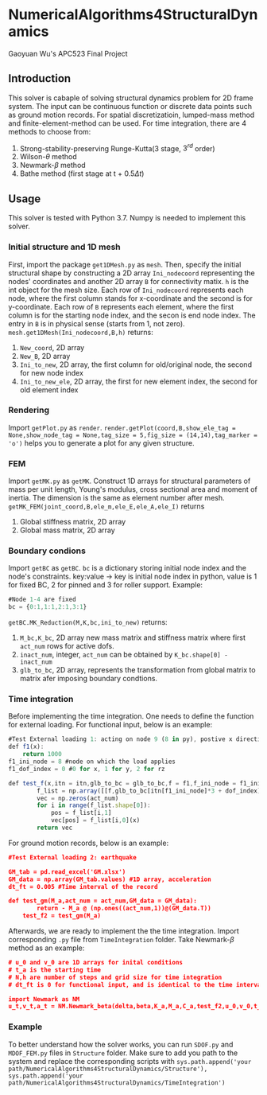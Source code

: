 # NumericalAlgorithms4StructuralDynamics
 Gaoyuan Wu's APC523 Final Project

## Introduction
This solver is cabaple of solving structural dynamics problem for 2D frame system. The input can be continuous function or discrete data points such as ground motion records.
For spatial discretizatioin, lumped-mass method and finite-element-method can be used.
For time integration, there are 4 methods to choose from:
1. Strong-stability-preserving Runge-Kutta(3 stage, $3^{rd}$ order)
2. Wilson-$\theta$ method
3. Newmark-$\beta$ method
4. Bathe method (first stage at t + 0.5$\Delta t$)


## Usage
This solver is tested with Python 3.7.
Numpy is needed to implement this solver.

### Initial structure and 1D mesh
First, import the package `get1DMesh.py` as `mesh`.
Then, specify the initial structural shape by constructing a 2D array `Ini_nodecoord` representing the nodes' coordinates and another 2D array
`B` for connectivity matix. `h` is the int object for the mesh size.
Each row of `Ini_nodecoord` represents each node, where the first column stands for x-coordinate and the second is for y-coordinate.
Each row of `B` represents each element, where the first column is for the starting node index, and the secon is end node index. The entry in `B` is in physical sense (starts from 1, not zero).  
`mesh.get1DMesh(Ini_nodecoord,B,h)` returns:
1. `New_coord`, 2D array
2. `New_B`, 2D array
3. `Ini_to_new`, 2D array, the first column for old/original node, the second for new node index
4. `Ini_to_new_ele`, 2D array, the first for new element index, the second for old element index

### Rendering
Import `getPlot.py` as `render`.
`render.getPlot(coord,B,show_ele_tag = None,show_node_tag = None,tag_size = 5,fig_size = (14,14),tag_marker = 'o')` helps you to generate a plot for any given structure.

### FEM
Import `getMK.py` as `getMK`.
Construct 1D arrays for structural parameters of mass per unit length, Young's modulus, cross sectional area and moment of inertia.
The dimension is the same as element number after mesh.
`getMK_FEM(joint_coord,B,ele_m,ele_E,ele_A,ele_I)` returns
1. Global stiffness matrix, 2D array
2. Global mass matrix, 2D array

### Boundary condions
Import `getBC` as `getBC`.
`bc` is a dictionary storing initial node index and the node's constraints.
key:value -> key is initial node index in python, value is 1 for fixed BC, 2 for pinned and 3 for roller support.
Example:
```js
#Node 1-4 are fixed
bc = {0:1,1:1,2:1,3:1} 
```

`getBC.MK_Reduction(M,K,bc,ini_to_new)` returns:
1. `M_bc,K_bc`, 2D array new mass matrix and stiffness matrix where first `act_num` rows for active dofs.
2. `inact_num`, integer, `act_num` can be obtained by `K_bc.shape[0] - inact_num`
3. `glb_to_bc`, 2D array, represents the transformation from global matrix to matrix afer imposing boundary condtions.



### Time integration
Before implementing the time integration. One needs to define the function for external loading.
For functional input, below is an example:
```js
#Test External loading 1: acting on node 9 (8 in py), postive x direction
def f1(x):
    return 1000
f1_ini_node = 8 #node on which the load applies
f1_dof_index = 0 #0 for x, 1 for y, 2 for rz

def test_f(x,itn = itn,glb_to_bc = glb_to_bc,f = f1,f_ini_node = f1_ini_node,dof_index = f1_dof_index,act_num = act_num):
        f_list = np.array([[f,glb_to_bc[itn[f1_ini_node]*3 + dof_index]]])
        vec = np.zeros(act_num)
        for i in range(f_list.shape[0]):
            pos = f_list[i,1]
            vec[pos] = f_list[i,0](x)
        return vec 

```

For ground motion records, below is an example:

```json
#Test External loading 2: earthquake

GM_tab = pd.read_excel('GM.xlsx')
GM_data = np.array(GM_tab.values) #1D array, acceleration
dt_ft = 0.005 #Time interval of the record

def test_gm(M_a,act_num = act_num,GM_data = GM_data):
        return - M_a @ (np.ones((act_num,1))@(GM_data.T))
    test_f2 = test_gm(M_a)

```

Afterwards, we are ready to implement the the time integration. Import corresponding `.py` file from `TimeIntegration` folder.
Take Newmark-$\beta$ method as an example:

```json
# u_0 and v_0 are 1D arrays for inital conditions
# t_a is the starting time
# N,h are number of steps and grid size for time integration
# dt_ft is 0 for functional input, and is identical to the time interval fo ground motion input 

import Newmark as NM
u_t,v_t,a_t = NM.Newmark_beta(delta,beta,K_a,M_a,C_a,test_f2,u_0,v_0,t_a,N,h,dt_ft = 0) # Returns the time-history
```

### Example
To better understand how the solver works, you can run `SDOF.py` and `MDOF_FEM.py` files in `Structure` folder.
Make sure to add you path to the system and replace the corresponding scripts with `sys.path.append('your path/NumericalAlgorithms4StructuralDynamics/Structure'),
sys.path.append('your path/NumericalAlgorithms4StructuralDynamics/TimeIntegration')`